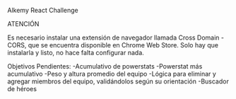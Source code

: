Alkemy React Challenge

ATENCIÓN

Es necesario instalar una extensión de navegador llamada Cross Domain - CORS, que se encuentra disponible en Chrome Web Store.
Solo hay que instalarla y listo, no hace falta configurar nada.

Objetivos Pendientes:
-Acumulativo de powerstats
-Powerstat más acumulativo
-Peso y altura promedio del equipo
-Lógica para eliminar y agregar miembros del equipo, validándolos según su orientación
-Buscador de héroes